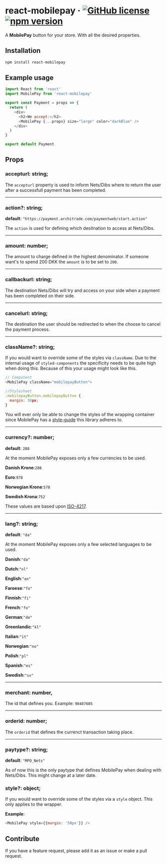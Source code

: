 # react-mobilepay &middot; [![GitHub license](https://img.shields.io/badge/license-MIT-blue.svg)](https://github.com/densouadtech/react-mobilepay/blob/master/LICENSE) [![npm version](https://img.shields.io/npm/v/react-mobilepay.svg)](https://www.npmjs.com/package/react-mobilepay)

A __MobilePay__ button for your store. With all the desired properties.

## Installation

```bash
npm install react-mobilepay
```

## Example usage

```js
import React from 'react'
import MobilePay from 'react-mobilepay'

export const Payment = props => {
  return (
    <div>
      <h2>We accept:</h2>
      <MobilePay {...props} size="large" color="darkBlue" />
    </div>
  )
}

export default Payment
```

## Props

### __accepturl__: __string__;

The `accepturl` property is used to inform Nets/Dibs where to return the user
after a successfull payment has been completed.

---

### __action?__: __string__;

__default__: `"https://payment.architrade.com/paymentweb/start.action"`

The `action` is used for defining which desitnation to access at Nets/Dibs.

---

### __amount__: __number__;

The amount to charge defined in the highest denominator. If someone want's to
spend 200 DKK the `amount` is to be set to `200`.

---

### __callbackurl__: __string__;

The destination Nets/Dibs will try and access on your side when a payment has
been completed on their side.

---

### __cancelurl__: __string__;

The destination the user should be redirected to when the choose to cancel the
payment process.

---

### __className?__: __string__;

If you would want to override some of the styles via `className`.
Due to the internal usage of `styled-components` the specificity needs to be
quite high when doing this. Because of this your usage might look like this.

```js
// Component
<MobilePay className="mobilepayButton">

//Stylesheet
.mobilepayButton.mobilepayButton {
  margin: 50px;
}
```

You will ever only be able to change the styles of the wrapping container
since MobilePay has a [style-guide](https://developer.mobilepay.dk/design/buttons) this library adheres to.

---

### __currency?__: __number__;

__default__: `208`

At the moment MobilePay exposes only a few currencies to be used.

__Danish Krone__:`208`

__Euro__:`978`

__Norwegian Krone__:`578`

__Swedish Krona__:`752`


These values are based upon [ISO-4217](https://en.wikipedia.org/wiki/ISO_4217).

---

### __lang?__: __string__;

__default__: `"da"`

At the moment MobilePay exposes only a few selected languages to be used.

__Danish__:`"da"`

__Dutch__:`"nl"`

__English__:`"en"`

__Faroese__:`"fo"`

__Finnish__:`"fi"`

__French__:`"fo"`

__German__:`"de"`

__Greenlandic__:`"kl"`

__Italian__:`"it"`

__Norwegian__:`"no"`

__Polish__:`"pl"`

__Spanish__:`"es"`

__Swedish__:`"sv"`

---

### __merchant__: __number__,

The id that defines you. Example: `90407605`

---

### __orderid__: __number__;

The `orderid` that defines the currenct transaction taking place.

---

### __paytype?__: __string__;

__default__: `"MPO_Nets"`

As of now this is the only paytype that defines MobilePay when dealing with Nets/Dibs. This might change at a later date.


### __style?__: __object__;

If you would want to override some of the styles via a `style` object. This
only applies to the wrapper.

__Example__:

```js
<MobilePay style={{margin: '50px'}} />
```

## Contribute

If you have a feature request, please add it as an issue or make a pull request.
